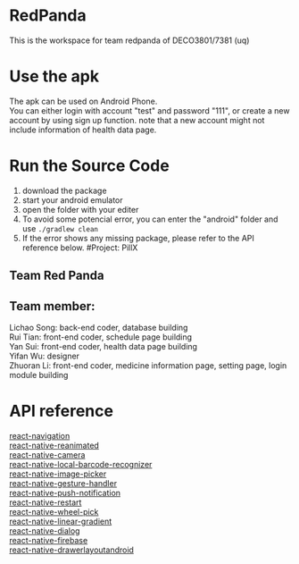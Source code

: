 # RedPanda
This is the workspace for team redpanda of DECO3801/7381 (uq)  
# Use the apk
The apk can be used on Android Phone.  
You can either login with account "test" and password "111", or create a new account by using sign up function.
note that a new account might not include information of health data page.
# Run the Source Code
1. download the package
2. start your android emulator
3. open the folder with your editer
4. To avoid some potencial error, you can enter the "android" folder and use
`./gradlew clean`
5. If the error shows any missing package, please refer to the API reference below.
#Project: PillX
## Team Red Panda
## Team member:
Lichao Song: back-end coder, database building  
Rui Tian: front-end coder, schedule page building  
Yan Sui: front-end coder, health data page building  
Yifan Wu: designer  
Zhuoran Li: front-end coder, medicine information page, setting page, login module building  
# API reference
[react-navigation](https://reactnavigation.org/)  
[react-native-reanimated](https://www.npmjs.com/package/react-native-reanimated)  
[react-native-camera](https://github.com/react-native-camera/react-native-camera)  
[react-native-local-barcode-recognizer](https://www.npmjs.com/package/react-native-local-barcode-recognizer)  
[react-native-image-picker](https://github.com/react-native-image-picker/react-native-image-picker)  
[react-native-gesture-handler](https://www.npmjs.com/package/react-native-gesture-handler)  
[react-native-push-notification](https://www.npmjs.com/package/react-native-push-notification)  
[react-native-restart](https://www.npmjs.com/package/react-native-restart)  
[react-native-wheel-pick](https://www.npmjs.com/package/react-native-wheel-pick)  
[react-native-linear-gradient](https://github.com/react-native-linear-gradient/react-native-linear-gradient)  
[react-native-dialog](https://www.npmjs.com/package/react-native-dialog)  
[react-native-firebase](https://rnfirebase.io/)  
[react-native-drawerlayoutandroid](https://reactnative.dev/docs/drawerlayoutandroid)  

